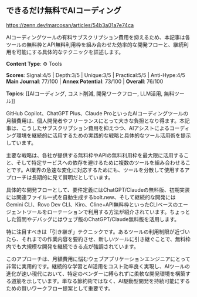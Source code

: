 ## できるだけ無料でAIコーディング

https://zenn.dev/marcosan/articles/54b3a01a7e74ca

AIコーディングツールの有料サブスクリプション費用を抑えるため、本記事は各ツールの無料枠とAPI無料利用枠を組み合わせた効率的な開発フローと、継続利用を可能にする具体的なテクニックを詳述します。

**Content Type**: ⚙️ Tools

**Scores**: Signal:4/5 | Depth:3/5 | Unique:3/5 | Practical:5/5 | Anti-Hype:4/5
**Main Journal**: 77/100 | **Annex Potential**: 73/100 | **Overall**: 76/100

**Topics**: [[AIコーディング, コスト削減, 開発ワークフロー, LLM活用, 無料ツール]]

GitHub Copilot、ChatGPT Plus、Claude ProといったAIコーディングツールの月額費用は、個人開発者やフリーランスにとって大きな負担となり得ます。本記事は、こうしたサブスクリプション費用を抑えつつ、AIアシストによるコーディング環境を継続的に活用するための実践的な戦略と具体的なツール活用術を提示しています。

主要な戦略は、各社が提供する無料枠やAPIの無料利用枠を最大限に活用すること、そして特定サービスへの依存を避けるために複数のツールを組み合わせることです。AI業界の急速な変化に対応するためにも、ツールを分散して使用するアプローチは長期的に見て賢明だとしています。

具体的な開発フローとして、要件定義にはChatGPT/Claudeの無料版、初期実装には関連ファイル一式を自動生成するbolt.new、そして継続的な開発にはGemini CLI、Rovo Dev CLI、Kiro、Cline+API無料枠といったCLIベースのエージェントツールをローテーションで利用する方法が紹介されています。ちょっとした質問やデバッグにはウェブ版のChatGPT/Claude無料版を活用します。

特に注目すべきは「引き継ぎ」テクニックです。あるツールの利用制限が近づいたら、それまでの作業内容を要約させ、新しいツールに引き継ぐことで、無料枠内でも大規模な開発を継続できる点が強調されています。

このアプローチは、月額費用に悩むウェブアプリケーションエンジニアにとって非常に実用的です。継続的な学習とAI活用をコスト効率良く実現し、AIツールの進化が速い現代において、特定のベンダーに縛られずに柔軟な開発環境を構築する道筋を示しています。単なる節約術ではなく、AI駆動型開発を持続可能にするための賢いワークフロー提案として重要です。